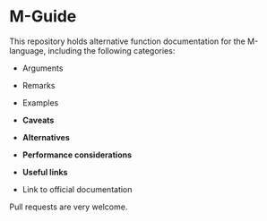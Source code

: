 # M-Guide

This repository holds alternative function documentation for the M-language, including the following categories:

- Arguments
- Remarks
- Examples

- **Caveats**

- **Alternatives**

- **Performance considerations**

- **Useful links**

- Link to official documentation

Pull requests are very welcome.
